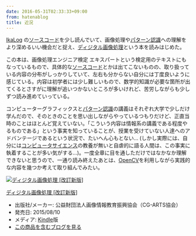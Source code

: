 ```yaml
---
date: 2016-05-31T02:33:33+09:00
from: hatenablog
title: 近況
---
```


<p><a href="https://github.com/hasegaw/IkaLog">IkaLog</a> の<a class="keyword" href="http://d.hatena.ne.jp/keyword/%A5%BD%A1%BC%A5%B9%A5%B3%A1%BC%A5%C9">ソースコード</a>を少し読んでいて、画像処理や<a class="keyword" href="http://d.hatena.ne.jp/keyword/%A5%D1%A5%BF%A1%BC%A5%F3%C7%A7%BC%B1">パターン認識</a>への理解をより深めるいい機会だと捉え、<a href="http://www.amazon.co.jp/exec/obidos/ASIN/B013LBJ3GQ/r7kamura-22/">ディジタル画像処理</a>という本を読みはじめた。</p>

<p>この本は、画像処理エンジニア検定 エキスパートという検定用のテキストにもなっているもので、具体的な<a class="keyword" href="http://d.hatena.ne.jp/keyword/%A5%BD%A1%BC%A5%B9%A5%B3%A1%BC%A5%C9">ソースコード</a>とかは出てこないものの、取り扱っている内容の分布がしっかりしていて、左右も分からない自分には丁度良いように感じている。内容は初学者には少し難しいもので、数学的知識が必要な箇所が出てくるとさすがに理解が追いつかないところが多いけれど、苦労しながらも少しずつ読み進めていっている。</p>

<p>コンピューターグラフィックスと<a class="keyword" href="http://d.hatena.ne.jp/keyword/%A5%D1%A5%BF%A1%BC%A5%F3%C7%A7%BC%B1">パターン認識</a>の講義はそれぞれ大学で少しだけ学んだので、そのときのことを思い出しながらやっているつもりだけど、正直当時のことはほとんど覚えていない。「こういう内容は情報系の講義である程度やるものである」という事実を知っていることが、授業を受けていない人達へのアドバンテージであるという状況で、たいへん心もとない… (しかし実際には、自分には<a class="keyword" href="http://d.hatena.ne.jp/keyword/%A5%B3%A5%F3%A5%D4%A5%E5%A1%BC%A5%BF%A5%B5%A5%A4%A5%A8%A5%F3%A5%B9">コンピュータサイエンス</a>の教養が無いと自虐的に語る人間は、この事実に執着することが多い気がする…)。一度全章に目を通しただけではなかなか理解できないと思うので、一通り読み終えたあとは、<a class="keyword" href="http://d.hatena.ne.jp/keyword/OpenCV">OpenCV</a>を利用しながら実践的な内容を幾つか考えて取り組んでみたい。</p>

<p><div class="hatena-asin-detail"><a href="http://www.amazon.co.jp/exec/obidos/ASIN/B013LBJ3GQ/r7kamura-22/"><img src="http://ecx.images-amazon.com/images/I/51BueG3pO%2BL._SL160_.jpg" class="hatena-asin-detail-image" alt="ディジタル画像処理 [改訂新版]" title="ディジタル画像処理 [改訂新版]"></a><div class="hatena-asin-detail-info"><p class="hatena-asin-detail-title"><a href="http://www.amazon.co.jp/exec/obidos/ASIN/B013LBJ3GQ/r7kamura-22/">ディジタル画像処理 [改訂新版]</a></p><ul><li><span class="hatena-asin-detail-label">出版社/メーカー:</span> 公益財団法人画像情報教育振興協会（CG-ARTS協会）</li><li><span class="hatena-asin-detail-label">発売日:</span> 2015/08/10</li><li><span class="hatena-asin-detail-label">メディア:</span> <a class="keyword" href="http://d.hatena.ne.jp/keyword/Kindle">Kindle</a>版</li><li><a href="http://d.hatena.ne.jp/asin/B013LBJ3GQ/r7kamura-22" target="_blank">この商品を含むブログを見る</a></li></ul></div><div class="hatena-asin-detail-foot"></div></div></p>

